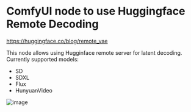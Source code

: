 # ComfyUI node to use Huggingface Remote Decoding

https://huggingface.co/blog/remote_vae

This node allows using Hugginface remote server for latent decoding. Currently supported models:
- SD
- SDXL
- Flux
- HunyuanVideo

![image](https://github.com/user-attachments/assets/404c4a0b-5095-4bd8-8422-20c743ee4a04)
